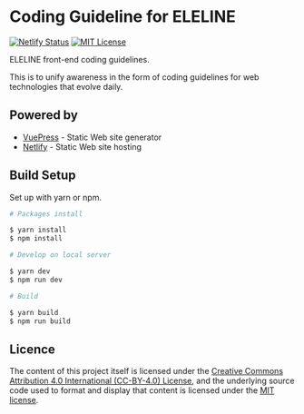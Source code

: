 # Coding Guideline for ELELINE

[![Netlify Status](https://api.netlify.com/api/v1/badges/dc05ed2f-f311-4657-8d6a-168f4c96e453/deploy-status)](https://app.netlify.com/sites/cg-eleline/deploys)
[![MIT License](http://img.shields.io/badge/license-MIT-blue.svg?style=flat)](https://github.com/eleline/Coding-Guideline/blob/master/LICENSE.txt)

ELELINE front-end coding guidelines.

This is to unify awareness in the form of coding guidelines for web technologies that evolve daily.

## Powered by

- [VuePress](https://vuepress.vuejs.org/) - Static Web site generator
- [Netlify](https://netlify.com/) - Static Web site hosting

## Build Setup 

Set up with yarn or npm.

```bash
# Packages install

$ yarn install
$ npm install

# Develop on local server 

$ yarn dev
$ npm run dev

# Build 

$ yarn build
$ npm run build
```

## Licence

The content of this project itself is licensed under the [Creative Commons Attribution 4.0 International (CC-BY-4.0) License](https://creativecommons.org/licenses/by/4.0/), and the underlying source code used to format and display that content is licensed under the [MIT license](LICENSE.md).
